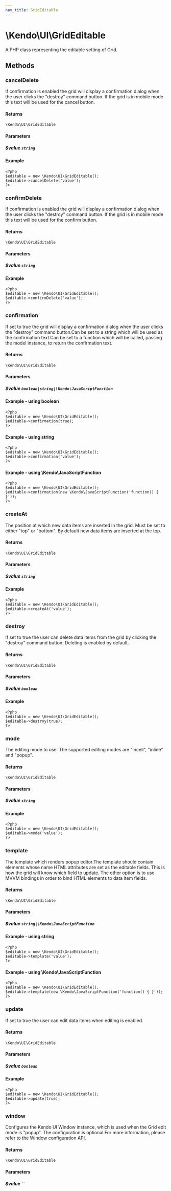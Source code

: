 ```yaml
---
nav_title: GridEditable
---
```


# \Kendo\UI\GridEditable

A PHP class representing the editable setting of Grid.


## Methods

### cancelDelete
If confirmation is enabled the grid will display a confirmation dialog when the user clicks the "destroy" command button.
If the grid is in mobile mode this text will be used for the cancel button.

#### Returns
`\Kendo\UI\GridEditable`

#### Parameters

##### $value `string`



#### Example 
    <?php
    $editable = new \Kendo\UI\GridEditable();
    $editable->cancelDelete('value');
    ?>

### confirmDelete
If confirmation is enabled the grid will display a confirmation dialog when the user clicks the "destroy" command button.
If the grid is in mobile mode this text will be used for the confirm button.

#### Returns
`\Kendo\UI\GridEditable`

#### Parameters

##### $value `string`



#### Example 
    <?php
    $editable = new \Kendo\UI\GridEditable();
    $editable->confirmDelete('value');
    ?>

### confirmation
If set to true the grid will display a confirmation dialog when the user clicks the "destroy" command button.Can be set to a string which will be used as the confirmation text.Can be set to a function which will be called, passing the model instance, to return the confirmation text.

#### Returns
`\Kendo\UI\GridEditable`

#### Parameters

##### $value `boolean|string|\Kendo\JavaScriptFunction`



#### Example  - using boolean
    <?php
    $editable = new \Kendo\UI\GridEditable();
    $editable->confirmation(true);
    ?>

#### Example  - using string
    <?php
    $editable = new \Kendo\UI\GridEditable();
    $editable->confirmation('value');
    ?>

#### Example  - using \Kendo\JavaScriptFunction
    <?php
    $editable = new \Kendo\UI\GridEditable();
    $editable->confirmation(new \Kendo\JavaScriptFunction('function() { }'));
    ?>

### createAt
The position at which new data items are inserted in the grid. Must be set to either "top" or "bottom". By default new data items are inserted at the top.

#### Returns
`\Kendo\UI\GridEditable`

#### Parameters

##### $value `string`



#### Example 
    <?php
    $editable = new \Kendo\UI\GridEditable();
    $editable->createAt('value');
    ?>

### destroy
If set to true the user can delete data items from the grid by clicking the "destroy" command button. Deleting is enabled by default.

#### Returns
`\Kendo\UI\GridEditable`

#### Parameters

##### $value `boolean`



#### Example 
    <?php
    $editable = new \Kendo\UI\GridEditable();
    $editable->destroy(true);
    ?>

### mode
The editing mode to use. The supported editing modes are "incell", "inline" and "popup".

#### Returns
`\Kendo\UI\GridEditable`

#### Parameters

##### $value `string`



#### Example 
    <?php
    $editable = new \Kendo\UI\GridEditable();
    $editable->mode('value');
    ?>

### template
The template which renders popup editor.The template should contain elements whose name HTML attributes are set as the editable fields. This is how the grid will know
which field to update. The other option is to use MVVM bindings in order to bind HTML elements to data item fields.

#### Returns
`\Kendo\UI\GridEditable`

#### Parameters

##### $value `string|\Kendo\JavaScriptFunction`



#### Example  - using string
    <?php
    $editable = new \Kendo\UI\GridEditable();
    $editable->template('value');
    ?>

#### Example  - using \Kendo\JavaScriptFunction
    <?php
    $editable = new \Kendo\UI\GridEditable();
    $editable->template(new \Kendo\JavaScriptFunction('function() { }'));
    ?>

### update
If set to true the user can edit data items when editing is enabled.

#### Returns
`\Kendo\UI\GridEditable`

#### Parameters

##### $value `boolean`



#### Example 
    <?php
    $editable = new \Kendo\UI\GridEditable();
    $editable->update(true);
    ?>

### window
Configures the Kendo UI Window instance, which is used when the Grid edit mode is "popup". The configuration is optional.For more information, please refer to the Window configuration API.

#### Returns
`\Kendo\UI\GridEditable`

#### Parameters

##### $value ``



